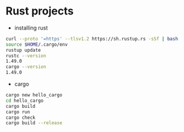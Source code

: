 # Rust projects

* installing rust
```bash
curl --proto '=https' --tlsv1.2 https://sh.rustup.rs -sSf | bash
source $HOME/.cargo/env
rustup update
rustc --version
1.49.0
cargo --version
1.49.0
```

* cargo
```bash
cargo new hello_cargo
cd hello_cargo
cargo build
cargo run
cargo check
cargo build --release
```